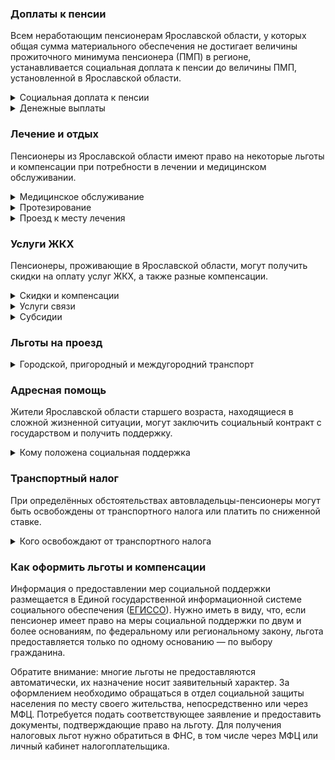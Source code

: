 ﻿### Доплаты к пенсии
Всем неработающим пенсионерам Ярославской области, у которых общая сумма материального обеспечения не достигает величины прожиточного минимума пенсионера (ПМП) в регионе, устанавливается социальная доплата к пенсии до величины ПМП, установленной в Ярославской области.
<details>
<summary>Социальная доплата к пенсии</summary>
Социальная доплата к пенсии до величины регионального прожиточного минимума пенсионера назначается автоматически, по данным выплатного дела о размере пенсии.
</details>
<details>
<summary>Денежные выплаты</summary>
Если пенсионер относится к льготной категории, ему полагается ежемесячная денежная выплата (ЕДВ), которая регулярно индексируется.

В [Ярославской](https://docs.cntd.ru/document/934023342) области к таким категориям относятся ветераны труда и военной службы, труженики тыла, реабилитированные, блокадники и неработающие пенсионеры, имеющие государственные награды и почётные звания.
</details>

### Лечение и отдых
Пенсионеры из Ярославской области имеют право на некоторые льготы и компенсации при потребности в лечении и медицинском обслуживании.
<details>
<summary>Медицинское обслуживание</summary>
Медицинскую помощь вне очереди получают труженики тыла, реабилитированные и пострадавшие от репрессий пенсионеры.
</details>
<details>
<summary>Протезирование</summary>
Бесплатно обеспечивают протезно-ортопедическими изделиями ярославских тружеников тыла и реабилитированных лиц, а также малообеспеченных пенсионеров, не имеющих инвалидности.
</details>
<details>
<summary>Проезд к месту лечения</summary>
[Ярославским](https://docs.cntd.ru/document/934023342) пациентам, проходящим противотуберкулёзное лечение, и инвалидам, находящимся на гемодиализе, компенсируют стоимость проезда к месту лечения автотранспортом.
</details>

### Услуги ЖКХ
Пенсионеры, проживающие в Ярославской области, могут получить скидки на оплату услуг ЖКХ, а также разные компенсации. 
<details>
<summary>Скидки и компенсации</summary>
Ветеранам труда и военных действий, реабилитированным и пострадавшим от репрессий пенсионерам, а также труженикам тыла выплачивают компенсацию в размере 50% за оплату жилого помещения, коммунальных услуг и взносов на капремонт. Льгота полагается только ветеранам, среднемесячный доход которых не превышает установленный размер. Компенсацию предоставляют в пределах утверждённых нормативов потребления.

В [Ярославской](https://docs.cntd.ru/document/934023342) области компенсация по оплате жилья полагается нетрудоспособным членам семьи ветерана. Льготу получают также члены семьи реабилитированного пенсионера (по расходам на оплату жилья и коммунальных услуг).

Одинокие неработающие пенсионеры по достижении 70 лет освобождаются от взносов на капремонт на 50%, а с 80-летнего возраста — полностью. Льгота распространяется также на граждан указанного возраста, семья которых состоит из неработающих граждан пенсионного возраста (мужчины — старше 60 лет, женщины — 55) и (или) инвалидов I и II групп.
</details>
<details>
<summary>Услуги связи</summary>
Реабилитированные и пострадавшие от репрессий граждане в Ярославской области имеют право на первоочередную установку телефона. Реабилитированным пенсионерам компенсируют расходы на установку телефона.
</details>
<details>
<summary>Субсидии</summary>
Пенсионеры могут получить субсидию на оплату услуг ЖКХ, когда на «коммуналку» тратится более 22% совокупного дохода семьи.
</details>

### Льготы на проезд
<details>
<summary>Городской, пригородный и междугородний транспорт</summary>
В [Ярославской](https://docs.cntd.ru/document/934023342) области граждане пожилого возраста (мужчины — старше 60 лет, женщины — 55 лет) оплачивают 50% стоимости проезда в городском, пригородном и междугороднем транспорте. В период с 1 мая по 30 сентября купить билет за половину стоимости на пригородные электрички и внутренний водный транспорт могут ветераны труда и военной службы, труженики тыла и реабилитированные пенсионеры, а на водный транспорт — также инвалиды.
</details>

### Адресная помощь
Жители Ярославской области старшего возраста, находящиеся в сложной жизненной ситуации, могут заключить социальный контракт с государством и получить поддержку.
<details>
<summary>Кому положена социальная поддержка</summary>
Пенсионерам, оказавшимся в трудной жизненной ситуации по не зависящим от них причинам или в связи со стихийным бедствием, экстремальной ситуацией, оказывается адресная помощь. Она предоставляется путём выплаты пособий либо в натуральной форме (обеспечение одеждой, обувью, лекарствами, организация лечения и ухода, проведение ремонта жилья или установка приборов учёта и пр.). С нуждающимися пенсионерами может быть заключён социальный контракт.
</details>

### Транспортный налог
При определённых обстоятельствах автовладельцы-пенсионеры могут быть освобождены от транспортного налога или платить по сниженной ставке. 
<details>
<summary>Кого освобождают от транспортного налога</summary>
В [Ярославской](https://www.nalog.gov.ru/rn77/service/tax/d1094981/) области пенсионеры, а также мужчины старше 60 лет, а женщины — 55 лет, инвалиды II группы вследствие военной травмы и граждане, подвергшиеся радиации, полностью освобождены от уплаты налога на легковой автомобиль до 100 л. с. Если мощность двигателя больше 100 л. с. или в собственности находится другое транспортное средство, налог для льготника рассчитывается как на авто с двигателем до 100 л. с. Инвалиды I группы вследствие военной травмы освобождаются от уплаты транспортного налога на легковые автомобили независимо от мощности двигателя.
</details>

### Как оформить льготы и компенсации 
Информация о предоставлении мер социальной поддержки размещается в Единой государственной информационной системе социального обеспечения ([ЕГИССО](http://egisso.ru/site/client/#/)). Нужно иметь в виду, что, если пенсионер имеет право на меры социальной поддержки по двум и более основаниям, по федеральному или региональному закону, льгота предоставляется только по одному основанию — по выбору гражданина.

Обратите внимание: многие льготы не предоставляются автоматически, их назначение носит заявительный характер. За оформлением необходимо обращаться в отдел социальной защиты населения по месту своего жительства, непосредственно или через МФЦ. Потребуется подать соответствующее заявление и предоставить документы, подтверждающие право на льготу. Для получения налоговых льгот нужно обратиться в ФНС, в том числе через МФЦ или личный кабинет налогоплательщика.













